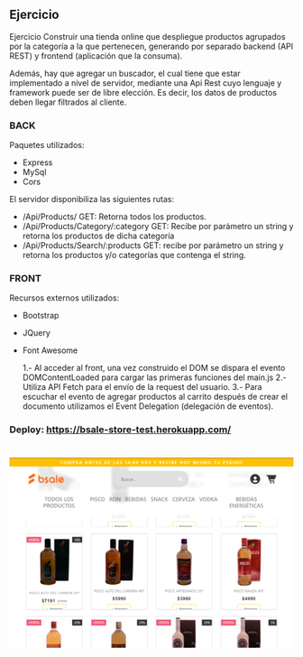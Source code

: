 ## Ejercicio

Ejercicio Construir una tienda online que despliegue productos agrupados por la categoría a la que pertenecen, generando por separado backend (API REST) y frontend (aplicación que la consuma).

Además, hay que agregar un buscador, el cual tiene que estar implementado a nivel de servidor, mediante una Api Rest cuyo lenguaje y framework puede ser de libre elección. Es decir, los datos de productos deben llegar filtrados al cliente.

### BACK

Paquetes utilizados:

- Express
- MySql
- Cors

El servidor disponibiliza las siguientes rutas:

- /Api/Products/ GET: Retorna todos los productos.
- /Api/Products/Category/:category GET: Recibe por parámetro un string y retorna los productos de dicha categoría
- /Api/Products/Search/:products GET: recibe por parámetro un string y retorna los productos y/o categorías que contenga el string.

### FRONT

Recursos externos utilizados:

- Bootstrap
- JQuery
- Font Awesome

  1.- Al acceder al front, una vez construido el DOM se dispara el evento DOMContentLoaded para cargar las primeras funciones del main.js
  2.- Utiliza API Fetch para el envío de la request del usuario.
  3.- Para escuchar el evento de agregar productos al carrito después de crear el documento utilizamos el Event Delegation (delegación de eventos).

### Deploy: https://bsale-store-test.herokuapp.com/

<h1 align="center">
   <img src="./captura.png">
</h1>
